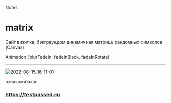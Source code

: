 Notes

# matrix
Сайт визитка, бэкграундом динамичная матрица рандомных символов (Canvas)

Animation (blurFadeIn, fadeInBlack, fadeInRotate)


_____________________________________________________________________________________________________
![2022-08-15_16-11-01](https://user-images.githubusercontent.com/106055633/184642956-6e5bc645-38b1-448f-9c76-0b762cbccb04.png)


ознакомиться:

###   https://testpassed.ru
